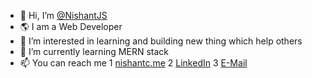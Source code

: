 
- 👋 Hi, I’m [@NishantJS](https://github.com/NishantJS/)
- 🌎 I am a Web Developer
- 👀 I’m interested in learning and building new thing which help others
- 🌱 I’m currently learning MERN stack
- 📫 You can reach me 
  1 [nishantc.me](https://www.nishantc.me)
  2 [LinkedIn](https://www.linkedin.com/in/nishant-chorge/)
  3 [E-Mail](mailto:nishantchorge79@gmail.com)

<!---
NishantJS/NishantJS is a ✨ special ✨ repository because its `README.md` (this file) appears on your GitHub profile.
You can click the Preview link to take a look at your changes.
--->
